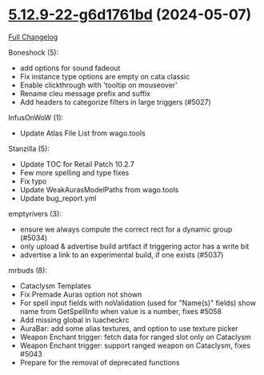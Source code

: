 # [5.12.9-22-g6d1761bd](https://github.com/WeakAuras/WeakAuras2/tree/6d1761bd7e3279debbd69d46aaa9e08109b1a827) (2024-05-07)

[Full Changelog](https://github.com/WeakAuras/WeakAuras2/compare/5.12.9...6d1761bd7e3279debbd69d46aaa9e08109b1a827)

Boneshock (5):

- add options for sound fadeout
- Fix instance type options are empty on cata classic
- Enable clickthrough with 'tooltip on mouseover'
- Rename cleu message prefix and suffix
- Add headers to categorize filters in large triggers (#5027)

InfusOnWoW (1):

- Update Atlas File List from wago.tools

Stanzilla (5):

- Update TOC for Retail Patch 10.2.7
- Few more spelling and type fixes
- Fix typo
- Update WeakAurasModelPaths from wago.tools
- Update bug_report.yml

emptyrivers (3):

- ensure we always compute the correct rect for a dynamic group (#5034)
- only upload & advertise build artifact if triggering actor has a write bit
- advertise a link to an experimental build, if one exists (#5037)

mrbuds (8):

- Cataclysm Templates
- Fix Premade Auras option not shown
- For spell input fields with noValidation (used for "Name(s)" fields) show name from GetSpellInfo when value is a number, fixes #5058
- Add missing global in luacheckrc
- AuraBar: add some alias textures, and option to use texture picker
- Weapon Enchant trigger: fetch data for ranged slot only on Cataclysm
- Weapon Enchant trigger: support ranged weapon on Cataclysm, fixes #5043
- Prepare for the removal of deprecated functions

